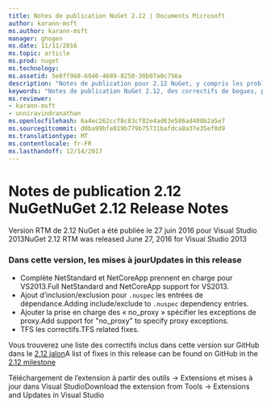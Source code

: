 ```yaml
---
title: Notes de publication NuGet 2.12 | Documents Microsoft
author: karann-msft
ms.author: karann-msft
manager: ghogen
ms.date: 11/11/2016
ms.topic: article
ms.prod: nuget
ms.technology: 
ms.assetid: 5e6ff968-6946-4689-8250-30b07a0c756a
description: "Notes de publication pour 2.12 NuGet, y compris les problèmes connus, les correctifs de bogues, les fonctionnalités ajoutées et dcr."
keywords: "Notes de publication NuGet 2.12, des correctifs de bogues, problèmes connus, ajouté des fonctionnalités, DCR"
ms.reviewer:
- karann-msft
- unniravindranathan
ms.openlocfilehash: 6a4ec262ccf8c83cf82e4ad63e586ad408b2a5e7
ms.sourcegitcommit: d0ba99bfe019b779b75731bafdca8a37e35ef0d9
ms.translationtype: MT
ms.contentlocale: fr-FR
ms.lasthandoff: 12/14/2017
---
```

# <a name="nuget-212-release-notes"></a><span data-ttu-id="8f810-104">Notes de publication 2.12 NuGet</span><span class="sxs-lookup"><span data-stu-id="8f810-104">NuGet 2.12 Release Notes</span></span>

<span data-ttu-id="8f810-105">Version RTM de 2.12 NuGet a été publiée le 27 juin 2016 pour Visual Studio 2013</span><span class="sxs-lookup"><span data-stu-id="8f810-105">NuGet 2.12 RTM was released June 27, 2016 for Visual Studio 2013</span></span>

### <a name="updates-in-this-release"></a><span data-ttu-id="8f810-106">Dans cette version, les mises à jour</span><span class="sxs-lookup"><span data-stu-id="8f810-106">Updates in this release</span></span>

* <span data-ttu-id="8f810-107">Complète NetStandard et NetCoreApp prennent en charge pour VS2013.</span><span class="sxs-lookup"><span data-stu-id="8f810-107">Full NetStandard  and NetCoreApp support for VS2013.</span></span>
* <span data-ttu-id="8f810-108">Ajout d’inclusion/exclusion pour `.nuspec` les entrées de dépendance.</span><span class="sxs-lookup"><span data-stu-id="8f810-108">Adding include/exclude to `.nuspec` dependency entries.</span></span>
* <span data-ttu-id="8f810-109">Ajouter la prise en charge des « no_proxy » spécifier les exceptions de proxy.</span><span class="sxs-lookup"><span data-stu-id="8f810-109">Add support for "no_proxy" to specify proxy exceptions.</span></span>
* <span data-ttu-id="8f810-110">TFS les correctifs.</span><span class="sxs-lookup"><span data-stu-id="8f810-110">TFS related fixes.</span></span>

<span data-ttu-id="8f810-111">Vous trouverez une liste des correctifs inclus dans cette version sur GitHub dans le [2.12 jalon](https://github.com/NuGet/Home/issues?q=milestone%3A2.12+is%3Aclosed)</span><span class="sxs-lookup"><span data-stu-id="8f810-111">A list of fixes in this release can be found on GitHub in the [2.12 milestone](https://github.com/NuGet/Home/issues?q=milestone%3A2.12+is%3Aclosed)</span></span>

<span data-ttu-id="8f810-112">Téléchargement de l’extension à partir des outils -> Extensions et mises à jour dans Visual Studio</span><span class="sxs-lookup"><span data-stu-id="8f810-112">Download the extension from Tools -> Extensions and Updates in Visual Studio</span></span>
